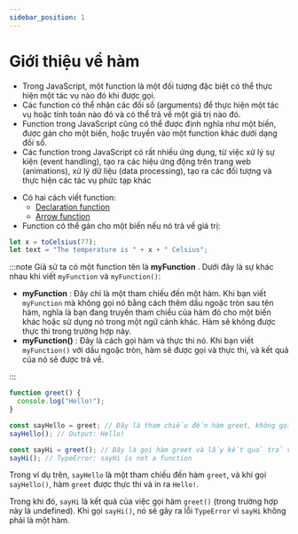```yaml
---
sidebar_position: 1
---
```


# Giới thiệu về hàm

- Trong JavaScript, một function là một đối tượng đặc biệt có thể thực hiện một tác vụ nào đó khi được gọi.
- Các function có thể nhận các đối số (arguments) để thực hiện một tác vụ hoặc tính toán nào đó và có thể trả về một giá trị nào đó.
- Function trong JavaScript cũng có thể được định nghĩa như một biến, được gán cho một biến, hoặc truyền vào một function khác dưới dạng đối số.
- Các function trong JavaScript có rất nhiều ứng dụng, từ việc xử lý sự kiện (event handling), tạo ra các hiệu ứng động trên trang web (animations), xử lý dữ liệu (data processing), tạo ra các đối tượng và thực hiện các tác vụ phức tạp khác

* Có hai cách viết function:
  - [Declaration function](./declaration-function)
  - [Arrow function](./arrow-function)
* Function có thể gán cho một biến nếu nó trả về giá trị:

```js
let x = toCelsius(77);
let text = "The temperature is " + x + " Celsius";
```

:::note
Giả sử ta có một function tên là **myFunction** . Dưới đây là sự khác nhau khi viết `myFunction` và `myFunction()`:

- **myFunction** : Đây chỉ là một tham chiếu đến một hàm. Khi bạn viết `myFunction` mà không gọi nó bằng cách thêm dấu ngoặc tròn sau tên hàm, nghĩa là bạn đang truyền tham chiếu của hàm đó cho một biến khác hoặc sử dụng nó trong một ngữ cảnh khác. Hàm sẽ không được thực thi trong trường hợp này.
- **myFunction()** : Đây là cách gọi hàm và thực thi nó. Khi bạn viết `myFunction()` với dấu ngoặc tròn, hàm sẽ được gọi và thực thi, và kết quả của nó sẽ được trả về.

:::

```js
function greet() {
  console.log("Hello!");
}

const sayHello = greet; // Đây là tham chiếu đến hàm greet, không gọi hàm
sayHello(); // Output: Hello!

const sayHi = greet(); // Đây là gọi hàm greet và lấy kết quả trả về (trong trường hợp này là undefined)
sayHi(); // TypeError: sayHi is not a function
```

Trong ví dụ trên, `sayHello` là một tham chiếu đến hàm `greet`, và khi gọi `sayHello()`, hàm `greet` được thực thi và in ra `Hello!`.

Trong khi đó, `sayHi` là kết quả của việc gọi hàm `greet()` (trong trường hợp này là undefined). Khi gọi `sayHi()`, nó sẽ gây ra lỗi `TypeError` vì `sayHi` không phải là một hàm.
